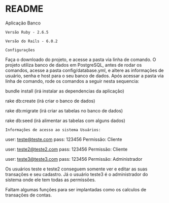 # README

Aplicação Banco

    Versão Ruby - 2.6.5

    Versão do Rails - 6.0.2

    Configurações

Faça o downloado do projeto, e acesse a pasta via linha de comando. O projeto utiliza banco de dados em PostgreSQL, antes de rodar os comandos, acesse a pasta config/database.yml, e altere as informações de usuário, senha e host para o seu banco de dados. Após acessar a pasta via linha de comando, rode os comandos a seguir nesta sequencia:

bundle install (irá instalar as dependencias da aplicação)

rake db:create (irá criar o banco de dados)

rake db:migrate (irá criar as tabelas no banco de dados)

rake db:seed (irá alimentar as tabelas com alguns dados)

    Informações de acesso ao sistema Usuários:

user: teste@teste.com pass: 123456 Permissão: Cliente

user: teste2@teste2.com pass: 123456 Permissão: Cliente

user: teste3@teste3.com pass: 123456 Permissão: Administrador

Os usuários teste e teste2 conseguem somente ver e editar as suas transações e seu cadastro. Já o usuário teste3 é o administrador do sistema onde ele tem todas as permissões.

Faltam algumas funções para ser implantadas como os calculos de transações de contas.
